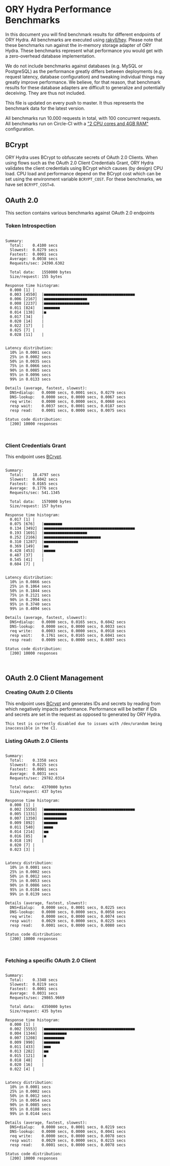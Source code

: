 # ORY Hydra Performance Benchmarks

In this document you will find benchmark results for different endpoints of ORY Hydra. All benchmarks are executed
using [rakyll/hey](https://github.com/rakyll/hey). Please note that these benchmarks run against the in-memory storage
adapter of ORY Hydra. These benchmarks represent what performance you would get with a zero-overhead database implementation.

We do not include benchmarks against databases (e.g. MySQL or PostgreSQL) as the performance greatly differs between
deployments (e.g. request latency, database configuration) and tweaking individual things may greatly improve performance.
We believe, for that reason, that benchmark results for these database adapters are difficult to generalize and potentially
deceiving. They are thus not included.

This file is updated on every push to master. It thus represents the benchmark data for the latest version.

All benchmarks run 10.000 requests in total, with 100 concurrent requests. All benchmarks run on Circle-CI with a
["2 CPU cores and 4GB RAM"](https://support.circleci.com/hc/en-us/articles/360000489307-Why-do-my-tests-take-longer-to-run-on-CircleCI-than-locally-)
configuration.

## BCrypt

ORY Hydra uses BCrypt to obfuscate secrets of OAuth 2.0 Clients. When using flows such as the OAuth 2.0 Client Credentials
Grant, ORY Hydra validates the client credentials using BCrypt which causes (by design) CPU load. CPU load and performance
depend on the BCrypt cost which can be set using the environment variable `BCRYPT_COST`. For these benchmarks,
we have set `BCRYPT_COST=8`.

## OAuth 2.0

This section contains various benchmarks against OAuth 2.0 endpoints

### Token Introspection

```

Summary:
  Total:	0.4100 secs
  Slowest:	0.0279 secs
  Fastest:	0.0001 secs
  Average:	0.0038 secs
  Requests/sec:	24390.6302
  
  Total data:	1550000 bytes
  Size/request:	155 bytes

Response time histogram:
  0.000 [1]	|
  0.003 [4550]	|■■■■■■■■■■■■■■■■■■■■■■■■■■■■■■■■■■■■■■■■
  0.006 [2167]	|■■■■■■■■■■■■■■■■■■■
  0.008 [2237]	|■■■■■■■■■■■■■■■■■■■■
  0.011 [824]	|■■■■■■■
  0.014 [138]	|■
  0.017 [34]	|
  0.020 [14]	|
  0.022 [17]	|
  0.025 [7]	|
  0.028 [11]	|


Latency distribution:
  10% in 0.0001 secs
  25% in 0.0002 secs
  50% in 0.0035 secs
  75% in 0.0066 secs
  90% in 0.0085 secs
  95% in 0.0096 secs
  99% in 0.0133 secs

Details (average, fastest, slowest):
  DNS+dialup:	0.0000 secs, 0.0001 secs, 0.0279 secs
  DNS-lookup:	0.0000 secs, 0.0000 secs, 0.0067 secs
  req write:	0.0000 secs, 0.0000 secs, 0.0060 secs
  resp wait:	0.0037 secs, 0.0001 secs, 0.0187 secs
  resp read:	0.0001 secs, 0.0000 secs, 0.0075 secs

Status code distribution:
  [200]	10000 responses



```

### Client Credentials Grant

This endpoint uses [BCrypt](#bcrypt).

```

Summary:
  Total:	18.4797 secs
  Slowest:	0.6042 secs
  Fastest:	0.0165 secs
  Average:	0.1776 secs
  Requests/sec:	541.1345
  
  Total data:	1570000 bytes
  Size/request:	157 bytes

Response time histogram:
  0.017 [1]	|
  0.075 [676]	|■■■■■■■■
  0.134 [3492]	|■■■■■■■■■■■■■■■■■■■■■■■■■■■■■■■■■■■■■■■■
  0.193 [1691]	|■■■■■■■■■■■■■■■■■■■
  0.252 [2166]	|■■■■■■■■■■■■■■■■■■■■■■■■■
  0.310 [1287]	|■■■■■■■■■■■■■■■
  0.369 [149]	|■■
  0.428 [453]	|■■■■■
  0.487 [37]	|
  0.545 [41]	|
  0.604 [7]	|


Latency distribution:
  10% in 0.0866 secs
  25% in 0.1064 secs
  50% in 0.1844 secs
  75% in 0.2121 secs
  90% in 0.2994 secs
  95% in 0.3740 secs
  99% in 0.4094 secs

Details (average, fastest, slowest):
  DNS+dialup:	0.0000 secs, 0.0165 secs, 0.6042 secs
  DNS-lookup:	0.0000 secs, 0.0000 secs, 0.0033 secs
  req write:	0.0003 secs, 0.0000 secs, 0.0918 secs
  resp wait:	0.1761 secs, 0.0165 secs, 0.6041 secs
  resp read:	0.0009 secs, 0.0000 secs, 0.0897 secs

Status code distribution:
  [200]	10000 responses



```

## OAuth 2.0 Client Management

### Creating OAuth 2.0 Clients

This endpoint uses [BCrypt](#bcrypt) and generates IDs and secrets by reading from  which negatively impacts
performance. Performance will be better if IDs and secrets are set in the request as opposed to generated by ORY Hydra.

```
This test is currently disabled due to issues with /dev/urandom being inaccessible in the CI.
```

### Listing OAuth 2.0 Clients

```

Summary:
  Total:	0.3358 secs
  Slowest:	0.0225 secs
  Fastest:	0.0001 secs
  Average:	0.0031 secs
  Requests/sec:	29782.0314
  
  Total data:	4370000 bytes
  Size/request:	437 bytes

Response time histogram:
  0.000 [1]	|
  0.002 [5558]	|■■■■■■■■■■■■■■■■■■■■■■■■■■■■■■■■■■■■■■■■
  0.005 [1331]	|■■■■■■■■■■
  0.007 [1350]	|■■■■■■■■■■
  0.009 [892]	|■■■■■■
  0.011 [540]	|■■■■
  0.014 [214]	|■■
  0.016 [85]	|■
  0.018 [19]	|
  0.020 [7]	|
  0.023 [3]	|


Latency distribution:
  10% in 0.0001 secs
  25% in 0.0002 secs
  50% in 0.0012 secs
  75% in 0.0053 secs
  90% in 0.0086 secs
  95% in 0.0104 secs
  99% in 0.0139 secs

Details (average, fastest, slowest):
  DNS+dialup:	0.0000 secs, 0.0001 secs, 0.0225 secs
  DNS-lookup:	0.0000 secs, 0.0000 secs, 0.0058 secs
  req write:	0.0000 secs, 0.0000 secs, 0.0074 secs
  resp wait:	0.0029 secs, 0.0000 secs, 0.0225 secs
  resp read:	0.0001 secs, 0.0000 secs, 0.0080 secs

Status code distribution:
  [200]	10000 responses



```

### Fetching a specific OAuth 2.0 Client

```

Summary:
  Total:	0.3348 secs
  Slowest:	0.0219 secs
  Fastest:	0.0001 secs
  Average:	0.0031 secs
  Requests/sec:	29865.9669
  
  Total data:	4350000 bytes
  Size/request:	435 bytes

Response time histogram:
  0.000 [1]	|
  0.002 [5553]	|■■■■■■■■■■■■■■■■■■■■■■■■■■■■■■■■■■■■■■■■
  0.004 [1344]	|■■■■■■■■■■
  0.007 [1208]	|■■■■■■■■■
  0.009 [990]	|■■■■■■■
  0.011 [433]	|■■■
  0.013 [282]	|■■
  0.015 [121]	|■
  0.018 [48]	|
  0.020 [16]	|
  0.022 [4]	|


Latency distribution:
  10% in 0.0001 secs
  25% in 0.0002 secs
  50% in 0.0012 secs
  75% in 0.0054 secs
  90% in 0.0085 secs
  95% in 0.0108 secs
  99% in 0.0144 secs

Details (average, fastest, slowest):
  DNS+dialup:	0.0000 secs, 0.0001 secs, 0.0219 secs
  DNS-lookup:	0.0000 secs, 0.0000 secs, 0.0041 secs
  req write:	0.0000 secs, 0.0000 secs, 0.0078 secs
  resp wait:	0.0029 secs, 0.0000 secs, 0.0215 secs
  resp read:	0.0001 secs, 0.0000 secs, 0.0078 secs

Status code distribution:
  [200]	10000 responses



```
